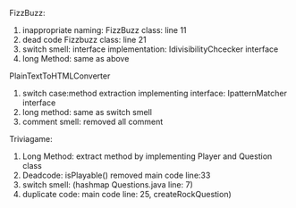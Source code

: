 FizzBuzz:
1. inappropriate naming: FizzBuzz class: line 11
2. dead code Fizzbuzz class: line 21
3. switch smell: interface implementation: IdivisibilityChcecker interface
4. long Method: same as above

PlainTextToHTMLConverter
1. switch case:method extraction implementing interface: IpatternMatcher interface
2. long method: same as switch smell
3. comment smell: removed all comment

Triviagame:
1. Long Method: extract method by implementing Player and Question class
2. Deadcode: isPlayable() removed  main code line:33
3. switch smell: (hashmap Questions.java line: 7)
4. duplicate code: main code line: 25, createRockQuestion)
